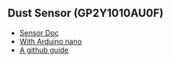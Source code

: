 ## Dust Sensor (GP2Y1010AU0F)  

- [Sensor Doc](https://www.waveshare.com/w/upload/0/0a/Dust-Sensor-User-Manual-EN.pdf)
- [With Arduino nano](https://arduinosensor.tumblr.com/post/134226139300/gp2y1010au0fpart2)
- [A github guide](https://github.com/sharpsensoruser/sharp-sensor-demos/wiki/Application-Guide-for-Sharp-GP2Y1014AU0F-Dust-Sensor)
